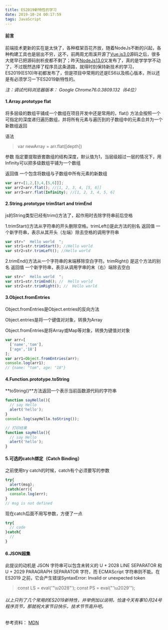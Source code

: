 ```yaml
---
title: ES2019新特性的学习
date: 2019-10-24 00:17:59
tags: JavaScript
---
```

#### 前言
  
  前端技术更新的实在是太快了，各种框架百花齐放，随着NodeJs不断的兴起，各种构建工具也是层出不穷，这不，前两周尤雨溪开源了[Vue.js3.0](https://github.com/vuejs/vue-next)源码之后，很多大佬早已把源码剖析皮都不剩了；昨天[NodeJs13.0](https://nodejs.org/en/blog/release/v8.13.0/)又发布了，真的是学学学不动了，不过既然选择了程序员这条道路，就得时刻保持新技术的学习，ES2019(ES10)年初都发布了，但是项目中常用的还是ES6以及核心版本，所以还是有必须学习一下ES2019新特性的。
  
 _注：调试代码浏览器版本： Google Chrome76.0.3809.132（64位）_ 
              
#### 1.Array.prototype flat

将多层级的数组平铺成一个数组在项目开发中还是常用的，flat() 方法会按照一个可指定的深度递归遍历数组，并将所有元素与遍历到的子数组中的元素合并为一个新数组返回
<!--more-->
语法
  >var newArray = arr.flat([depth])
  
参数
指定要提取嵌套数组的结构深度，默认值为1，当层级超过一层的情况下，用Infinity可以把多级数组平铺为一个数组

返回值
一个包含将数组与子数组中所有元素的新数组

~~~javascript
var arr=[1,2,[3,4,[5,6]]];
var arr2=arr.flat(); //[1, 2, 3, 4, [5, 6]]
var arr3=arr.flat(Infinity); //[1, 2, 3, 4, 5, 6] 
~~~
  
#### 2.String.prototype trimStart and trimEnd

js的String类型已经有trim()方法了，起作用时去除字符串前后空格

1.trimStart()方法从字符串的开头删除空格。trimLeft()是此方法的别名
返回值
一个新字符串，表示从其开头（左端）除去空格的调用字符串

~~~javascript
var str="  Hello world  ";
var str1=str.trimStart(); //Hello world   
var str2=str.trimLeft(); //Hello world   
~~~

2.trimEnd()方法从一个字符串的末端移除空白字符。trimRight() 是这个方法的别名
返回值
一个新字符串，表示从调用字串的末（右）端除去空白

~~~javascript
var str="  Hello world  ";
var str1=str.trimEnd(); //  Hello world 
var str2=str.trimRight(); //  Hello world
~~~

#### 3.Object.fromEntries

Object.fromEntries是Object.entries的反向方法

Object.entries是将一个键值对对象，转换为Array

Object.fromEntries是将Array或Map等对象，转换为键值对对象

~~~javascript
var arr=[
  ['name','tom'],
  ['age','18']
];
var arr1=Object.fromEntries(arr);
console.log(arr1);
// {name: "tom", age: "18"}
~~~

#### 4.Function.prototype.toString

**toString()**方法返回一个表示当前函数源代码的字符串

~~~javascript
function sayHello(){
  // say Hello
  alert('hello');
}
console.log(sayHello.toString());

// 打印结果
function sayHello(){
  // say Hello
  alert('hello');
}
~~~

#### 5.可选的catch绑定（Catch Binding）

之前使用try catch的时候，catch有个必须要写的参数

~~~javascript
try{
  alert(msg);
}catch(err){
  console.log(err);
}
// msg is not defined
~~~

现在catch后面不用写参数，方便了一点

~~~javascript
try{
  // code
}catch{
  //
}
~~~

#### 6.JSON超集

此提议的动机是 JSON 字符串可以包含未转义的 U + 2028 LINE SEPARATOR 和 U + 2029 PARAGRAPH SEPARATOR 字符，而 ECMAScript 字符串则不能。在 ES2019 之前，它会产生错误SyntaxError: Invalid or unexpected token

> const LS = eval('"\u2028"');
  const PS = eval("'\u2029'");


###### 以上只列了几个常用的ES2019新特性，并举例加以说明，恰逢今天有事10月24号程序员节，那就祝大家节日快乐，技术节节高升吧。

参考资料：
[MDN](https://developer.mozilla.org/zh-CN/)







